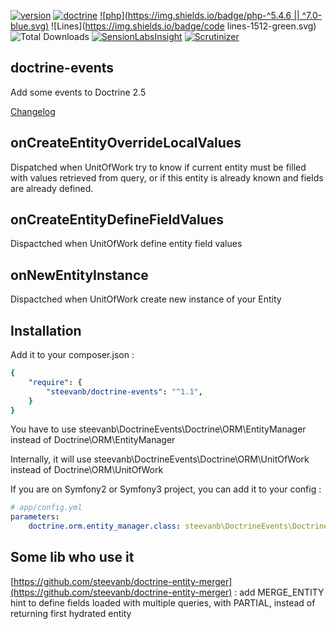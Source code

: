 [![version](https://img.shields.io/badge/version-1.1.0-green.svg)](https://github.com/steevanb/doctrine-events/tree/1.1.0)
[![doctrine](https://img.shields.io/badge/doctrine/orm-^2.5.0-blue.svg)](http://www.doctrine-project.org)
[![php](https://img.shields.io/badge/php-^5.4.6 || ^7.0-blue.svg)](http://www.php.net)
![Lines](https://img.shields.io/badge/code lines-1512-green.svg)
![Total Downloads](https://poser.pugx.org/steevanb/doctrine-events/downloads)
[![SensionLabsInsight](https://img.shields.io/badge/SensionLabsInsight-platinum-brightgreen.svg)](https://insight.sensiolabs.com/projects/c0ecb586-f4b3-472d-8202-e2e2a6a2f474/analyses/7)
[![Scrutinizer](https://scrutinizer-ci.com/g/steevanb/doctrine-events/badges/quality-score.png?b=master)](https://scrutinizer-ci.com/g/steevanb/doctrine-events/)

doctrine-events
---------------

Add some events to Doctrine 2.5

[Changelog](changelog.md)

onCreateEntityOverrideLocalValues
---------------------------------

Dispatched when UnitOfWork try to know if current entity must be filled with values retrieved from query,
or if this entity is already known and fields are already defined.

onCreateEntityDefineFieldValues
-------------------------------

Dispactched when UnitOfWork define entity field values

onNewEntityInstance
-------------------

Dispactched when UnitOfWork create new instance of your Entity

Installation
------------

Add it to your composer.json :
```yml
{
    "require": {
        "steevanb/doctrine-events": "^1.1",
    }
}
```

You have to use steevanb\DoctrineEvents\Doctrine\ORM\EntityManager instead of Doctrine\ORM\EntityManager

Internally, it will use steevanb\DoctrineEvents\Doctrine\ORM\UnitOfWork instead of Doctrine\ORM\UnitOfWork

If you are on Symfony2 or Symfony3 project, you can add it to your config :
```yml
# app/config.yml
parameters:
    doctrine.orm.entity_manager.class: steevanb\DoctrineEvents\Doctrine\ORM\EntityManager
```

Some lib who use it
-------------------

[https://github.com/steevanb/doctrine-entity-merger](https://github.com/steevanb/doctrine-entity-merger) : add MERGE_ENTITY hint
to define fields loaded with multiple queries, with PARTIAL, instead of returning first hydrated entity
